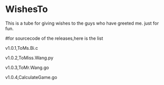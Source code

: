 # WishesTo
This is a tube for giving wishes to the guys who have greeted me.
just for fun.

#for sourcecode of the releases,here is the list

v1.0.1,ToMs.Bi.c

v1.0.2,ToMiss.Wang.py

v1.0.3,ToMr.Wang.go

v1.0.4,CalculateGame.go
